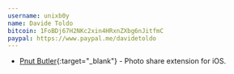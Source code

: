 ```yaml
---
username: unixb0y
name: Davide Toldo
bitcoin: 1FoBDj67H2NKc2xin4HRxnZXbg6nJitfmC
paypal: https://www.paypal.me/davidetoldo
---
```


* [Pnut Butler](https://unixb0y.github.io){:target="_blank"} - Photo share extension for iOS.
